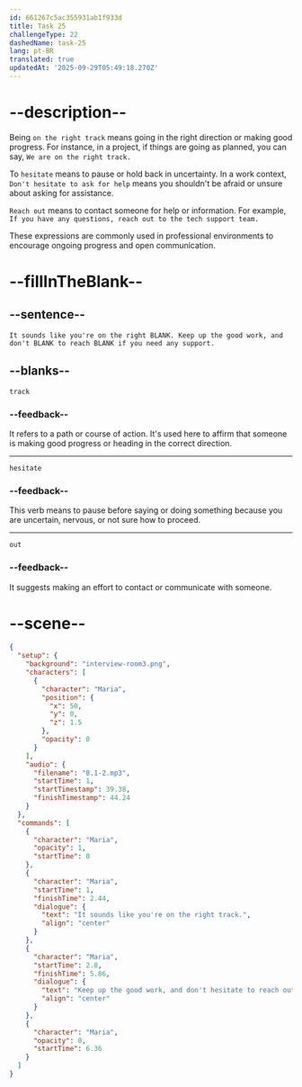 ```yaml
---
id: 661267c5ac355931ab1f933d
title: Task 25
challengeType: 22
dashedName: task-25
lang: pt-BR
translated: true
updatedAt: '2025-09-29T05:49:18.270Z'
---
```


<!-- (Audio) Maria: It sounds like you're on the right track. Keep up the good work, and don't hesitate to reach out if you need any support. -->

# --description--

Being `on the right track` means going in the right direction or making good progress. For instance, in a project, if things are going as planned, you can say, `We are on the right track.`

To `hesitate` means to pause or hold back in uncertainty. In a work context, `Don't hesitate to ask for help` means you shouldn't be afraid or unsure about asking for assistance.

`Reach out` means to contact someone for help or information. For example, `If you have any questions, reach out to the tech support team.`

These expressions are commonly used in professional environments to encourage ongoing progress and open communication.

# --fillInTheBlank--

## --sentence--

`It sounds like you're on the right BLANK. Keep up the good work, and don't BLANK to reach BLANK if you need any support.`

## --blanks--

`track`

### --feedback--

It refers to a path or course of action. It's used here to affirm that someone is making good progress or heading in the correct direction.

---

`hesitate`

### --feedback--

This verb means to pause before saying or doing something because you are uncertain, nervous, or not sure how to proceed.

---

`out`

### --feedback--

It suggests making an effort to contact or communicate with someone.

# --scene--

```json
{
  "setup": {
    "background": "interview-room3.png",
    "characters": [
      {
        "character": "Maria",
        "position": {
          "x": 50,
          "y": 0,
          "z": 1.5
        },
        "opacity": 0
      }
    ],
    "audio": {
      "filename": "8.1-2.mp3",
      "startTime": 1,
      "startTimestamp": 39.38,
      "finishTimestamp": 44.24
    }
  },
  "commands": [
    {
      "character": "Maria",
      "opacity": 1,
      "startTime": 0
    },
    {
      "character": "Maria",
      "startTime": 1,
      "finishTime": 2.44,
      "dialogue": {
        "text": "It sounds like you're on the right track.",
        "align": "center"
      }
    },
    {
      "character": "Maria",
      "startTime": 2.8,
      "finishTime": 5.86,
      "dialogue": {
        "text": "Keep up the good work, and don't hesitate to reach out if you need any support.",
        "align": "center"
      }
    },
    {
      "character": "Maria",
      "opacity": 0,
      "startTime": 6.36
    }
  ]
}
```
